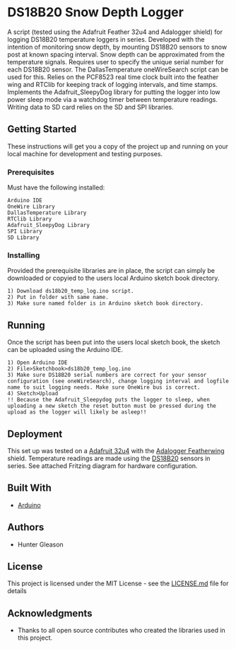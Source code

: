 # DS18B20 Snow Depth Logger

A script (tested using the Adafruit Feather 32u4 and Adalogger shield) for logging DS18B20 temperature loggers in series. Developed with the intention of monitoring snow depth, by mounting DS18B20 sensors to snow post at known spacing interval. Snow depth can be approximated from the temperature signals. Requires user to specify the unique serial number for each DS18B20 sensor. The DallasTemperature  oneWireSearch script can be used for this. Relies on the PCF8523 real time clock built into the feather wing and  RTClib for keeping track of logging intervals, and time stamps. Implements the Adafruit_SleepyDog library for putting the logger into low power sleep mode via a watchdog timer between temperature readings. Writing data to SD card relies on the SD and SPI libraries. 

## Getting Started

These instructions will get you a copy of the project up and running on your local machine for development and testing purposes.

### Prerequisites

Must have the following installed:

```
Arduino IDE
OneWire Library 
DallasTemperature Library
RTClib Library 
Adafruit_SleepyDog Library
SPI Library 
SD Library 
```

### Installing

Provided the prerequisite libraries are in place, the script can simply be downloaded or copyied to the users local Arduino sketch book directory. 

```
1) Download ds18b20_temp_log.ino script.
2) Put in folder with same name.
3) Make sure named folder is in Arduino sketch book directory.
```

## Running

Once the script has been put into the users local sketch book, the sketch can be uploaded using the Arduino IDE. 

```
1) Open Arduino IDE
2) File>Sketchbook>ds18b20_temp_log.ino
3) Make sure DS18B20 serial numbers are correct for your sensor configuration (see oneWireSearch), change logging interval and logfile name to suit logging needs. Make sure OneWire bus is correct.   
4) Sketch>Upload
!! Because the Adafruit_Sleepydog puts the logger to sleep, when uploading a new sketch the reset button must be pressed during the upload as the logger will likely be asleep!!
```

## Deployment

This set up was tested on a [Adafruit 32u4](https://learn.adafruit.com/adafruit-feather-32u4-basic-proto) with the [Adalogger Featherwing](https://learn.adafruit.com/adafruit-adalogger-featherwing/overview) shield. Temperature readings are made using the [DS18B20](https://www.adafruit.com/product/381) sensors in series. See attached Fritzing diagram for hardware configuration.

## Built With

* [Arduino](https://www.arduino.cc/)

## Authors

* Hunter Gleason

## License

This project is licensed under the MIT License - see the [LICENSE.md](LICENSE.md) file for details

## Acknowledgments

* Thanks to all open source contributes who created the libraries used in this project. 
